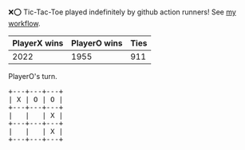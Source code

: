 :x::o: Tic-Tac-Toe played indefinitely by github action runners! See [my workflow](.github/workflows/play.yaml).

|PlayerX wins|PlayerO wins|Ties|
|-|-|-|
|2022|1955|911|

PlayerO's turn.

<pre>
+---+---+---+
| X | O | O |
+---+---+---+
|   |   | X |
+---+---+---+
|   |   | X |
+---+---+---+
</pre>